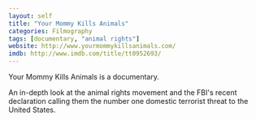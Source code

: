 ```yaml
---
layout: self
title: "Your Mommy Kills Animals"
categories: Filmography
tags: [documentary, "animal rights"]
website: http://www.yourmommykillsanimals.com/
imdb: http://www.imdb.com/title/tt0952693/
---
```


Your Mommy Kills Animals is a documentary.

An in-depth look at the animal rights movement and the FBI's recent declaration calling them the number one domestic terrorist threat to the United States.